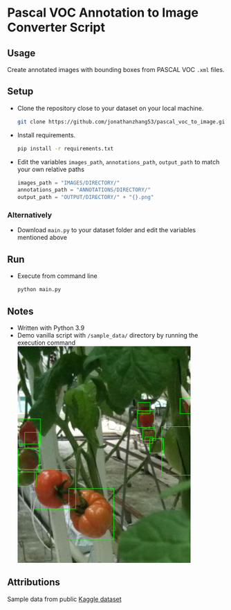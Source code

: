 # Pascal VOC Annotation to Image Converter Script

## Usage
Create annotated images with bounding boxes from PASCAL VOC `.xml` files.

## Setup
* Clone the repository close to your dataset on your local machine.
    ```sh
    git clone https://github.com/jonathanzhang53/pascal_voc_to_image.git
    ```
* Install requirements.
    ```sh
    pip install -r requirements.txt
    ```
* Edit the variables `images_path`, `annotations_path`, `output_path` to match your own relative paths
    ```py
    images_path = "IMAGES/DIRECTORY/"
    annotations_path = "ANNOTATIONS/DIRECTORY/"
    output_path = "OUTPUT/DIRECTORY/" + "{}.png"
    ```
### Alternatively
* Download `main.py` to your dataset folder and edit the variables mentioned above

## Run
* Execute from command line
    ```sh
    python main.py
    ```

## Notes
* Written with Python 3.9
* Demo vanilla script with `/sample_data/` directory by running the execution command
	![Output](sample_data/expected_output.png)

## Attributions
Sample data from public [Kaggle dataset](https://www.kaggle.com/kangdali/tomato)
